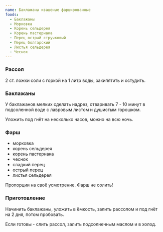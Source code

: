 ```yaml
---
name: Баклажаны квашеные фаршированные
foods:
  - Баклажаны
  - Морковка
  - Корень сельдерея
  - Корень пастернака
  - Перец острый стручковый
  - Перец болгарский
  - Листья сельдерея
  - Чеснок
---
```


### Рассол

2 ст. ложки соли с горкой на 1 литр воды, закипятить и остудить.

### Баклажаны

У баклажанов мелких сделать надрез, отваривать 7 - 10 минут в подсоленной воде с лавровым листом и душистым горошком.

Уложить под гнёт на несколько часов, можно на всю ночь.

### Фарш

- морковка
- корень сельдерея
- корень пастернака
- чеснок
- сладкий перец
- острый перец
- листья сельдерея

Пропорции на своё усмотрение. Фарш не солить!

### Приготовление

Начинить баклажаны, уложить в ёмкость, залить рассолом и под гнёт на 2 дня, потом пробовать.

Если готовы - слить рассол, залить подсолнечным маслом и в холод.
